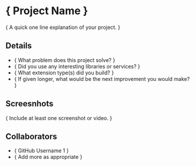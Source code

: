 <!-- Please replace anything appearing between curly brackets with your submission's value.  -->

# { Project Name }

{ A quick one line explanation of your project. }

## Details

- { What problem does this project solve? }
- { Did you use any interesting libraries or services? }
- { What extension type(s) did you build? }
- { If given longer, what would be the next improvement you would make? }

## Screesnhots

{ Include at least one screenshot or video. }

## Collaborators

- { GitHub Username 1 }
- { Add more as appropriate }
